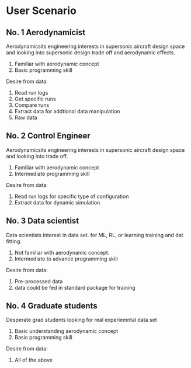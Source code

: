 # User Scenario 
## No. 1 Aerodynamicist 
Aerodynamicsits engineering interests in supersonic aircraft design space and looking into supersonic design trade off and aerodynamic effects.

 1. Familiar with aerodynamic concept 
 2. Basic programming skill 

Desire from data: 

 1. Read run logs 
 2. Get specific runs
 3. Compare runs 
 4. Extract data for addtional data manipulation 
 5. Raw data 

## No. 2 Control Engineer 
Aerodynamicsits engineering interests in supersonic aircraft design space and looking into trade off. 

 1. Familiar with aerodynamic concept 
 2. Intermediate programming skill 

Desire from data: 

 1. Read run logs for specific type of configuration 
 2. Extract data for dynamic simulation  


## No. 3 Data scientist 
Data scientists interest in data set. for ML, RL, or learning training and dat fitting. 

 1. Not familiar with aerodynamic concept. 
 2. Intermediate to advance programming skill 
 
 Desire from data: 

 1. Pre-processed data 
 2. data could be fed in standard package for training 
 
## No. 4 Graduate students 
Desperate grad students looking for real experiemntal data set
 
 1. Basic understanding aerodynamic concept
 2. Basic programming skill 

Desire from data: 

 1. All of the above
